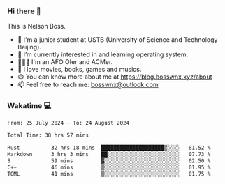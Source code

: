 ### Hi there 👋

<!--
**bosswnx/bosswnx** is a ✨ _special_ ✨ repository because its `README.md` (this file) appears on your GitHub profile.

Here are some ideas to get you started:

- 🔭 I’m currently working on ...
- 🌱 I’m currently learning ...
- 👯 I’m looking to collaborate on ...
- 🤔 I’m looking for help with ...
- 💬 Ask me about ...
- 📫 How to reach me: ...
- 😄 Pronouns: ...
- ⚡ Fun fact: ...
-->

This is Nelson Boss.

- 🏫 I'm a junior student at USTB (University of Science and Technology Beijing).
- 🌱 I’m currently interested in and learning operating system.
- 🧑🏻‍💻 I'm an AFO OIer and ACMer.
- 🥰 I love movies, books, games and musics.
- 😄 You can know more about me at https://blog.bosswnx.xyz/about
- 📫 Feel free to reach me: bosswnx@outlook.com

### Wakatime 💻

<!--START_SECTION:waka-->

```txt
From: 25 July 2024 - To: 24 August 2024

Total Time: 38 hrs 57 mins

Rust          32 hrs 18 mins  ████████████████████▒░░░░   81.52 %
Markdown      3 hrs 3 mins    ██░░░░░░░░░░░░░░░░░░░░░░░   07.73 %
S             59 mins         ▓░░░░░░░░░░░░░░░░░░░░░░░░   02.50 %
C++           46 mins         ▒░░░░░░░░░░░░░░░░░░░░░░░░   01.95 %
TOML          41 mins         ▒░░░░░░░░░░░░░░░░░░░░░░░░   01.75 %
```

<!--END_SECTION:waka-->
